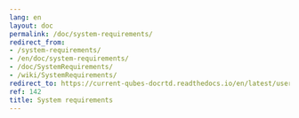 ```yaml
---
lang: en
layout: doc
permalink: /doc/system-requirements/
redirect_from:
- /system-requirements/
- /en/doc/system-requirements/
- /doc/SystemRequirements/
- /wiki/SystemRequirements/
redirect_to: https://current-qubes-docrtd.readthedocs.io/en/latest/user/hardware/system-requirements.html
ref: 142
title: System requirements
---
```

